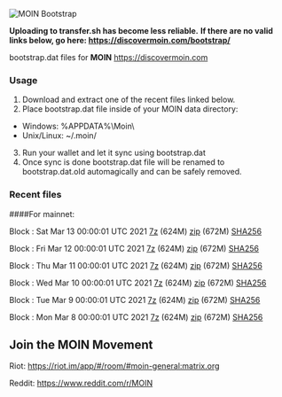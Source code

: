 ![MOIN Bootstrap](https://i.imgur.com/KjM1jMp.jpg)

**Uploading to transfer.sh has become less reliable.**
**If there are no valid links below, go here: https://discovermoin.com/bootstrap/**

bootstrap.dat files for **MOIN** https://discovermoin.com

### Usage

1. Download and extract one of the recent files linked below.
2. Place bootstrap.dat file inside of your MOIN data directory:
 - Windows: %APPDATA%\Moin\
 - Unix/Linux: ~/.moin/
3. Run your wallet and let it sync using bootstrap.dat
4. Once sync is done bootstrap.dat file will be renamed to bootstrap.dat.old automagically and can be safely removed.


### Recent files

####For mainnet:

Block : Sat Mar 13 00:00:01 UTC 2021 [7z](https://transfer.sh/SL09U/bootstrap.dat.20210313.7z) (624M) [zip](https://transfer.sh/D1cwx/bootstrap.dat.20210313.zip) (672M) [SHA256](https://transfer.sh/REcz1/sha256.txt)

Block : Fri Mar 12 00:00:01 UTC 2021 [7z](https://transfer.sh/6bkYz/bootstrap.dat.20210312.7z) (624M) [zip](https://transfer.sh/ao0zV/bootstrap.dat.20210312.zip) (672M) [SHA256](https://transfer.sh/VxWNG/sha256.txt)

Block : Thu Mar 11 00:00:01 UTC 2021 [7z](https://transfer.sh/G7ZGU/bootstrap.dat.20210311.7z) (624M) [zip](https://transfer.sh/20oow/bootstrap.dat.20210311.zip) (672M) [SHA256](https://transfer.sh/lDSvl/sha256.txt)

Block : Wed Mar 10 00:00:01 UTC 2021 [7z](https://transfer.sh/G8iWt/bootstrap.dat.20210310.7z) (624M) [zip](https://transfer.sh/uTxN3/bootstrap.dat.20210310.zip) (672M) [SHA256](https://transfer.sh/KUXGx/sha256.txt)

Block : Tue Mar  9 00:00:01 UTC 2021 [7z](https://transfer.sh/7SCHb/bootstrap.dat.20210309.7z) (624M) [zip](https://transfer.sh/IdEH6/bootstrap.dat.20210309.zip) (672M) [SHA256](https://transfer.sh/hevrp/sha256.txt)

Block : Mon Mar  8 00:00:01 UTC 2021 [7z](https://transfer.sh/EipaL/bootstrap.dat.20210308.7z) (624M) [zip](https://transfer.sh/pvt5k/bootstrap.dat.20210308.zip) (672M) [SHA256](https://transfer.sh/tG0A1/sha256.txt)

## Join the MOIN Movement

Riot: https://riot.im/app/#/room/#moin-general:matrix.org

Reddit: https://www.reddit.com/r/MOIN
